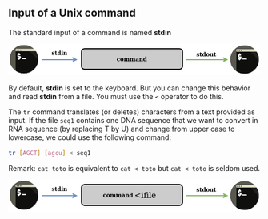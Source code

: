 ## Input of a Unix command

The standard input of a command is named **stdin**

![input stream of a command](./assets/stream_in_out.drawio.png)

By default, **stdin** is set to the keyboard. But you can change this behavior and read **stdin** from a file. You must use the `<` operator to do this.

The `tr` command translates (or deletes) characters from a text provided as input. If the file `seq1` contains one DNA sequence that we want to convert in RNA sequence (by replacing T by U) and change from upper case to lowercase, we could use the following command:

```bash
tr [AGCT] [agcu] < seq1 
```

Remark: `cat toto` is equivalent to `cat < toto` but `cat < toto` is seldom used.

![input stream of a command](./assets/stream_infile_out.drawio.png)
